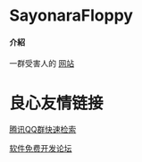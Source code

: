 # SayonaraFloppy

#### 介紹
一群受害人的
[网站](https://crystalstudio.gitee.io/sayonarafloppy)

 # 良心友情链接

[腾讯QQ群快速检索](http://u.720life.cn/s/8cf73f7c)

[软件免费开发论坛](http://u.720life.cn/s/bbb01dc0)
